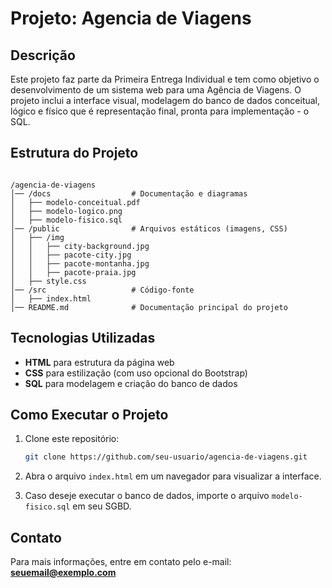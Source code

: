 # Projeto: Agencia de Viagens

## Descrição

Este projeto faz parte da Primeira Entrega Individual e tem como objetivo o desenvolvimento de um sistema web para uma Agência de Viagens. O projeto inclui a interface visual, modelagem do banco de dados conceitual, lógico e físico que é representação final, pronta para implementação - o SQL.

## Estrutura do Projeto

```

/agencia-de-viagens
│── /docs                  # Documentação e diagramas
│   ├── modelo-conceitual.pdf
│   ├── modelo-logico.png
│   ├── modelo-fisico.sql
│── /public                # Arquivos estáticos (imagens, CSS)
│   ├── /img
│   │   ├── city-background.jpg
│   │   ├── pacote-city.jpg
│   │   ├── pacote-montanha.jpg
│   │   ├── pacote-praia.jpg
│   ├── style.css
│── /src                   # Código-fonte
│   ├── index.html
│── README.md              # Documentação principal do projeto

```

## Tecnologias Utilizadas

- **HTML** para estrutura da página web
- **CSS** para estilização (com uso opcional do Bootstrap)
- **SQL** para modelagem e criação do banco de dados

## Como Executar o Projeto

1. Clone este repositório:

   ```bash
   git clone https://github.com/seu-usuario/agencia-de-viagens.git
   ```

2. Abra o arquivo `index.html` em um navegador para visualizar a interface.

3. Caso deseje executar o banco de dados, importe o arquivo `modelo-fisico.sql` em seu SGBD.

## Contato

Para mais informações, entre em contato pelo e-mail: **seuemail@exemplo.com**
